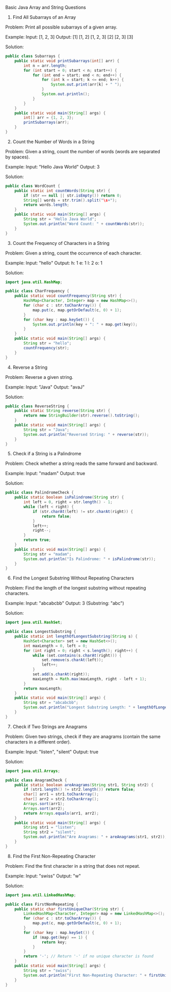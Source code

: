 Basic Java Array and String Questions
1. Find All Subarrays of an Array

Problem: Print all possible subarrays of a given array.

Example:
Input: [1, 2, 3]
Output:
[1]
[1, 2]
[1, 2, 3]
[2]
[2, 3]
[3]

Solution:
```java
public class Subarrays {
    public static void printSubarrays(int[] arr) {
        int n = arr.length;
        for (int start = 0; start < n; start++) {
            for (int end = start; end < n; end++) {
                for (int k = start; k <= end; k++) {
                    System.out.print(arr[k] + " ");
                }
                System.out.println();
            }
        }
    }
    public static void main(String[] args) {
        int[] arr = {1, 2, 3};
        printSubarrays(arr);
    }
}
```

2. Count the Number of Words in a String

Problem: Given a string, count the number of words (words are separated by spaces).

Example:
Input: "Hello Java World"
Output: 3

Solution:
```java
public class WordCount {
    public static int countWords(String str) {
        if (str == null || str.isEmpty()) return 0;
        String[] words = str.trim().split("\s+");
        return words.length;
    }
    public static void main(String[] args) {
        String str = "Hello Java World";
        System.out.println("Word Count: " + countWords(str));
    }
}
```

3. Count the Frequency of Characters in a String

Problem: Given a string, count the occurrence of each character.

Example:
Input: "hello"
Output:
h: 1
e: 1
l: 2
o: 1

Solution:
```java
import java.util.HashMap;

public class CharFrequency {
    public static void countFrequency(String str) {
        HashMap<Character, Integer> map = new HashMap<>();
        for (char c : str.toCharArray()) {
            map.put(c, map.getOrDefault(c, 0) + 1);
        }
        for (char key : map.keySet()) {
            System.out.println(key + ": " + map.get(key));
        }
    }
    public static void main(String[] args) {
        String str = "hello";
        countFrequency(str);
    }
}
```

4. Reverse a String

Problem: Reverse a given string.

Example:
Input: "Java"
Output: "avaJ"

Solution:
```java
public class ReverseString {
    public static String reverse(String str) {
        return new StringBuilder(str).reverse().toString();
    }
    public static void main(String[] args) {
        String str = "Java";
        System.out.println("Reversed String: " + reverse(str));
    }
}
```

5. Check if a String is a Palindrome

Problem: Check whether a string reads the same forward and backward.

Example:
Input: "madam"
Output: true

Solution:
```java
public class PalindromeCheck {
    public static boolean isPalindrome(String str) {
        int left = 0, right = str.length() - 1;
        while (left < right) {
            if (str.charAt(left) != str.charAt(right)) {
                return false;
            }
            left++;
            right--;
        }
        return true;
    }
    public static void main(String[] args) {
        String str = "madam";
        System.out.println("Is Palindrome: " + isPalindrome(str));
    }
}
```

6. Find the Longest Substring Without Repeating Characters

Problem: Find the length of the longest substring without repeating characters.

Example:
Input: "abcabcbb"
Output: 3  (Substring: "abc")

Solution:
```java
import java.util.HashSet;

public class LongestSubstring {
    public static int lengthOfLongestSubstring(String s) {
        HashSet<Character> set = new HashSet<>();
        int maxLength = 0, left = 0;
        for (int right = 0; right < s.length(); right++) {
            while (set.contains(s.charAt(right))) {
                set.remove(s.charAt(left));
                left++;
            }
            set.add(s.charAt(right));
            maxLength = Math.max(maxLength, right - left + 1);
        }
        return maxLength;
    }
    public static void main(String[] args) {
        String str = "abcabcbb";
        System.out.println("Longest Substring Length: " + lengthOfLongestSubstring(str));
    }
}
```

7. Check if Two Strings are Anagrams

Problem: Given two strings, check if they are anagrams (contain the same characters in a different order).

Example:
Input: "listen", "silent"
Output: true

Solution:
```java
import java.util.Arrays;

public class AnagramCheck {
    public static boolean areAnagrams(String str1, String str2) {
        if (str1.length() != str2.length()) return false;
        char[] arr1 = str1.toCharArray();
        char[] arr2 = str2.toCharArray();
        Arrays.sort(arr1);
        Arrays.sort(arr2);
        return Arrays.equals(arr1, arr2);
    }
    public static void main(String[] args) {
        String str1 = "listen";
        String str2 = "silent";
        System.out.println("Are Anagrams: " + areAnagrams(str1, str2));
    }
}
```

8. Find the First Non-Repeating Character

Problem: Find the first character in a string that does not repeat.

Example:
Input: "swiss"
Output: "w"

Solution:
```java
import java.util.LinkedHashMap;

public class FirstNonRepeating {
    public static char firstUniqueChar(String str) {
        LinkedHashMap<Character, Integer> map = new LinkedHashMap<>();
        for (char c : str.toCharArray()) {
            map.put(c, map.getOrDefault(c, 0) + 1);
        }
        for (char key : map.keySet()) {
            if (map.get(key) == 1) {
                return key;
            }
        }
        return '-'; // Return '-' if no unique character is found
    }
    public static void main(String[] args) {
        String str = "swiss";
        System.out.println("First Non-Repeating Character: " + firstUniqueChar(str));
    }
}
```

